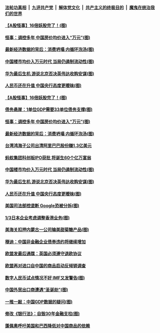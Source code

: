 ####  [法轮功真相](../../../../basic/blob/master/README.md?t=10231602) &nbsp;|&nbsp; [九评共产党](../../../../9ping.md/blob/master/README.md?t=10231602) &nbsp;|&nbsp; [解体党文化](../../../../jtdwh.md/blob/master/README.md?t=10231602)  &nbsp;|&nbsp; [共产主义的终极目的](../../../../gczydzjmd.md/blob/master/README.md?t=10231602) &nbsp;|&nbsp; [魔鬼在统治我们的世界](../../../../mgztzwmdsj.md/blob/master/README.md?t=10231602) 

#### [【A股怪事】16倍妖股完了！(图)](../pages/p5/950110.md?t=10231602) 

#### [怪事：调控多年 中国房价均价进入“万元”(图)](../pages/p5/950108.md?t=10231602) 

#### [最新经济数据的背后：消费坍塌 内循环泡汤(图)](../pages/p5/950094.md?t=10231602) 

#### [中国楼市均价入万元时代 当局仍遏制流动性(图)](../pages/p5/950054.md?t=10231602) 

#### [华为最后生机 游说北京否决英伟达收购安谋(图)](../pages/p5/949984.md?t=10231602) 

#### [人民币还在升值 中国央行态度更暧昧(图)](../pages/p5/949981.md?t=10231602) 

#### [【A股怪事】16倍妖股完了！(图)](../pages/p5/950110.md?t=10231602) 

#### [债务悬崖：1单位GDP需要33单位债务支撑(图)](../pages/p5/950103.md?t=10231602) 

#### [怪事：调控多年 中国房价均价进入“万元”(图)](../pages/p5/950108.md?t=10231602) 

#### [最新经济数据的背后：消费坍塌 内循环泡汤(图)](../pages/p5/950094.md?t=10231602) 

#### [台湾鸿海子公司出清阿里巴巴股份赚1.3亿美元](../pages/p5/950060.md?t=10231602) 

#### [蚂蚁集团科创板IPO获批 将诞生60个亿万富翁](../pages/p5/950059.md?t=10231602) 

#### [中国楼市均价入万元时代 当局仍遏制流动性(图)](../pages/p5/950054.md?t=10231602) 

#### [华为最后生机 游说北京否决英伟达收购安谋(图)](../pages/p5/949984.md?t=10231602) 

#### [人民币还在升值 中国央行态度更暧昧(图)](../pages/p5/949981.md?t=10231602) 

#### [美国司法部控垄断 Google恐被分拆(图)](../pages/p5/950002.md?t=10231602) 

#### [1/3日本企业考虑调整香港业务(图)](../pages/p5/950000.md?t=10231602) 

#### [美海关扣押内蒙古一公司输美甜菊糖产品(图)](../pages/p5/949993.md?t=10231602) 

#### [穆迪：中国非金融企业债券违约将继续增加](../pages/p5/949985.md?t=10231602) 

#### [欧盟发最后通牒：英国必须遵守退欧协议](../pages/p5/949959.md?t=10231602) 

#### [欧盟再对进口自中国的商品启动反倾销调查](../pages/p5/949958.md?t=10231602) 

#### [数字人民币试点情况不好 IMF又发警告(图)](../pages/p5/949945.md?t=10231602) 

#### [中国外贸出口商遭遇“圣诞劫”(图)](../pages/p5/949861.md?t=10231602) 

#### [一推一敲：中国GDP数据的疑问(图)](../pages/p5/949890.md?t=10231602) 

#### [修改《银行法》：自毁30年金融支柱(图)](../pages/p5/949887.md?t=10231602) 

#### [蓬佩奥呼吁美国和巴西降低对中国商品的依赖](../pages/p5/949872.md?t=10231602) 

